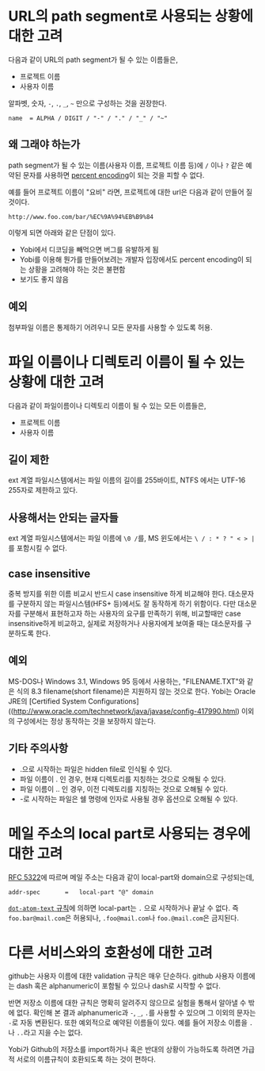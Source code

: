 URL의 path segment로 사용되는 상황에 대한 고려
==============================================

다음과 같이 URL의 path segment가 될 수 있는 이름들은,

* 프로젝트 이름
* 사용자 이름

알파벳, 숫자, `-`,  `.`,  `_`,  `~` 만으로 구성하는 것을 권장한다.

    name  = ALPHA / DIGIT / "-" / "." / "_" / "~"

왜 그래야 하는가
----------------

path segment가 될 수 있는 이름(사용자 이름, 프로젝트 이름 등)에 `/` 이나 `?` 같은 예약된 문자를 사용하면 [percent encoding](http://tools.ietf.org/html/rfc3986#section-2.1)이 되는 것을 피할 수 없다.

예를 들어 프로젝트 이름이 "요비" 라면, 프로젝트에 대한 url은 다음과 같이 만들어 질 것이다.

    http://www.foo.com/bar/%EC%9A%94%EB%B9%84

이렇게 되면 아래와 같은 단점이 있다.

* Yobi에서 디코딩을 빼먹으면 버그를 유발하게 됨
* Yobi를 이용해 뭔가를 만들어보려는 개발자 입장에서도 percent encoding이 되는 상황을 고려해야 하는 것은 불편함
* 보기도 좋지 않음

예외
----

첨부파일 이름은 통제하기 어려우니 모든 문자를 사용할 수 있도록 허용.

파일 이름이나 디렉토리 이름이 될 수 있는 상황에 대한 고려
=========================================================

다음과 같이 파일이름이나 디렉토리 이름이 될 수 있는 모든 이름들은,

* 프로젝트 이름
* 사용자 이름

길이 제한
---------

ext 계열 파일시스템에서는 파일 이름의 길이를 255바이트, NTFS 에서는 UTF-16 255자로 제한하고 있다.

사용해서는 안되는 글자들
------------------------

ext 계열 파일시스템에서는 파일 이름에 `\0 /`를, MS 윈도에서는 `\ / : * ? " < > |`를 포함시킬 수 없다.

case insensitive
-----------------

중복 방지를 위한 이름 비교시 반드시 case insensitive 하게 비교해야 한다. 대소문자를 구분하지 않는 파일시스템(HFS+ 등)에서도 잘 동작하게 하기 위함이다. 다만 대소문자를 구분해서 표현하고자 하는 사용자의 요구를 만족하기 위해, 비교할때만 case insensitive하게 비교하고, 실제로 저장하거나 사용자에게 보여줄 때는 대소문자를 구분하도록 한다.

예외
----

MS-DOS나 Windows 3.1, Windows 95 등에서 사용하는, "FILENAME.TXT"와 같은 식의 8.3 filename(short filename)은 지원하지 않는 것으로 한다. Yobi는 Oracle JRE의 [Certified System Configurations]((http://www.oracle.com/technetwork/java/javase/config-417990.html) 이외의 구성에서는 정상 동작하는 것을 보장하지 않는다.

기타 주의사항
-------------

* .으로 시작하는 파일은 hidden file로 인식될 수 있다.
* 파일 이름이 . 인 경우, 현재 디렉토리를 지칭하는 것으로 오해될 수 있다.
* 파일 이름이 .. 인 경우, 이전 디렉토리를 지칭하는 것으로 오해될 수 있다.
* -로 시작하는 파일은 쉘 명령에 인자로 사용될 경우 옵션으로 오해될 수 있다.

메일 주소의 local part로 사용되는 경우에 대한 고려
==================================================

[RFC 5322](http://tools.ietf.org/html/rfc5322)에 따르며 메일 주소는 다음과 같이 local-part와 domain으로 구성되는데,

    addr-spec       =   local-part "@" domain

[`dot-atom-text` 규칙](http://tools.ietf.org/html/rfc5322#section-3.2.3)에 의하면 local-part는 `.` 으로 시작하거나 끝날 수 없다. 즉 `foo.bar@mail.com`은 허용되나, `.foo@mail.com`나 `foo.@mail.com`은 금지된다.

다른 서비스와의 호환성에 대한 고려
==================================

github는 사용자 이름에 대한 validation 규칙은 매우 단순하다. github 사용자 이름에는 dash 혹은 alphanumeric이 포함될 수 있으나 dash로 시작할 수 없다.

반면 저장소 이름에 대한 규칙은 명확히 알려주지 않으므로 실험을 통해서 알아낼 수 밖에 없다. 확인해 본 결과 alphanumeric과 `-`, `_`, `.`를 사용할 수 있으며 그 이외의 문자는 `-`로 자동 변환된다. 또한 예외적으로 예약된 이름들이 있다. 예를 들어 저장소 이름을 `.`나 `..`라고 지을 수는 없다.

Yobi가 Github의 저장소를 import하거나 혹은 반대의 상황이 가능하도록 하려면 가급적 서로의 이름규칙이 호환되도록 하는 것이 편하다.
